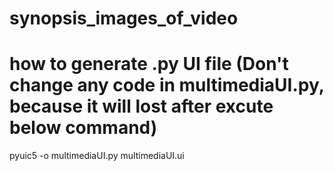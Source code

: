 # synopsis_images_of_video

# how to generate .py UI file (Don't change any code in multimediaUI.py, because it will lost after excute below command)
pyuic5 -o multimediaUI.py multimediaUI.ui